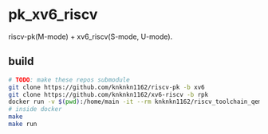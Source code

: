 # pk_xv6_riscv

riscv-pk(M-mode) + xv6_riscv(S-mode, U-mode).

## build

```sh
# TODO: make these repos submodule
git clone https://github.com/knknkn1162/riscv-pk -b xv6
git clone https://github.com/knknkn1162/xv6-riscv -b rpk
docker run -v $(pwd):/home/main -it --rm knknkn1162/riscv_toolchain_qemu
# inside docker
make
make run
```
